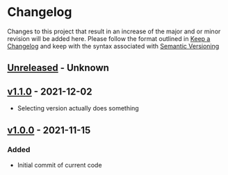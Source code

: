 # Changelog
Changes to this project that result in an increase of the major and or minor revision will be added here. Please follow the format outlined in [Keep a Changelog](http://keepachangelog.com/en/1.0.0/) and keep with the syntax associated with [Semantic Versioning](https://semver.org/)

## [Unreleased] - Unknown

## [v1.1.0] - 2021-12-02
- Selecting version actually does something

## [v1.0.0] - 2021-11-15
### Added
- Initial commit of current code

[Unreleased]: https://github.com/UCO-HPC/buddy_maxent/compare/1.1.0...devel
[v1.1.0]: https://github.com/UCO-HPC/buddy_maxent/compare/v1.0.0...v1.1.0
[v1.0.0]: https://github.com/UCO-HPC/buddy_maxent/releases/tag/v1.0.0

